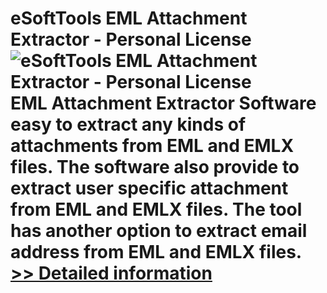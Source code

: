# eSoftTools EML Attachment Extractor - Personal License<br />![eSoftTools EML Attachment Extractor - Personal License](https://mycommerce.akamaized.net/api/pimages/P301011967/BIG/301011967.PNG)<br />EML Attachment Extractor Software easy to extract any kinds of attachments from EML and EMLX files. The software also provide to extract user specific attachment from EML and EMLX files. The tool has another option to extract email address from EML and EMLX files.<br />[>> Detailed information](https://secure.shareit.com/shareit/product.html?productid=301011967&affiliateid=200057808)